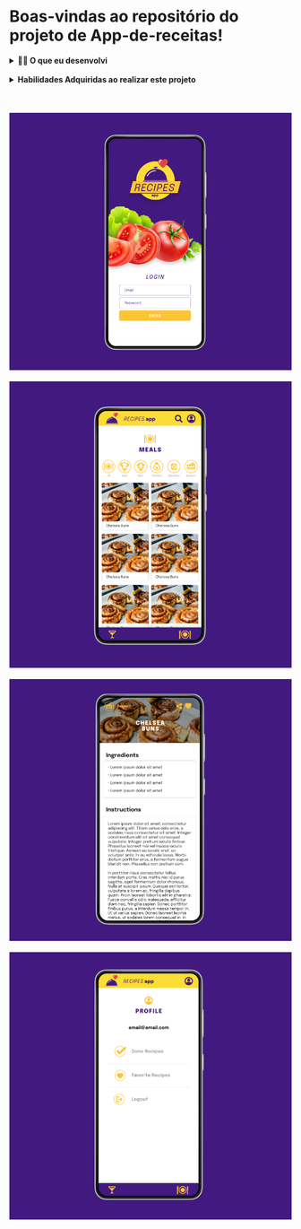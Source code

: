 # Boas-vindas ao repositório do projeto de App-de-receitas!

<details>
  <summary><strong>👨‍💻 O que eu desenvolvi</strong></summary>
  <br />

  Eu desenvolvi em grupo um app de receitas, utilizando o que há de mais moderno dentro do ecossistema React: Hooks e Context API!

  Nele será possível: ver, buscar, filtrar, favoritar e acompanhar o progresso de preparação de receitas de comidas e bebidas!

  ⚠️ A base de dados serão 2 APIs distintas, uma para comidas e outra para bebidas.

  O layout tem como foco dispositivos móveis, dessa forma todos os protótipos vão estar desenvolvidos em telas menores.
  <br />
  aqui o link do projeto no figma(https://www.figma.com/file/9WXNFMewKRBC5ZawU1EXYG/%5BProjeto%5D%5BFrontend%5D-Recipes-App?type=design)
</details>
<br />

<details>
  <summary><strong>Habilidades Adquiridas ao realizar este projeto</strong></summary><br />

  Nesse projeto, eu fui capaz de:

  - Utilizar _Redux_ para gerenciar estado
  - Utilizar a biblioteca _React-Redux_
  - Utilizar a Context API do _React_ para gerenciar estado
  - Utilizar o _React Hook useState_
  - Utilizar o _React Hook useContext_
  - Utilizar o _React Hook useEffect_
  - Criar Hooks customizados
</details>
<br />
<br />
<br />


<img src="images/app-receitas01.png" >
<br />
<br />

<img src="images/App-receitas02.png">
<br />
<br />

<img src="images/App-receitas03.png">
<br />
<br />

<img src="images/App-receitas04.png" >